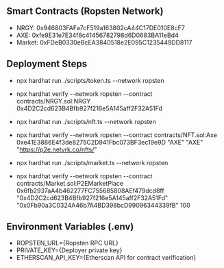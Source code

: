 ## Smart Contracts (Ropsten Network)

- NRGY: 0x946803FAFa7cF519a163802cA44C17DE010E8cF7
- AXE: 0xfe9E31e7E34f8c41456782798d6D0683BA11eBd4
- Market: 0xFDeB0330eBcEA3840518e2E095C1235449DD8117

## Deployment Steps

- npx hardhat run ./scripts/token.ts --network ropsten
- npx hardhat verify --network ropsten --contract contracts/NRGY.sol:NRGY 0x4D2C2cd623B4Bfb927f216e5A145aff2F32A51Fd

- npx hardhat run ./scripts/nft.ts --network ropsten
- npx hardhat verify --network ropsten --contract contracts/NFT.sol:Axe 0xe41E3886E4f3de8275C2D941Fbc073BF3ec19e9D "AXE" "AXE" "https://p2e.netvrk.co/nfts/"

- npx hardhat run ./scripts/market.ts --network ropsten
- npx hardhat verify --network ropsten --contract contracts/Market.sol:P2EMarketPlace 0x6fb2937aA4b462277FC755685808AEf479dcd8ff "0x4D2C2cd623B4Bfb927f216e5A145aff2F32A51Fd" "0x0Fb90a3C0324A46b7A4BD398bcD99096344339fB" 100

## Environment Variables (.env)

- ROPSTEN_URL={Ropsten RPC URL}
- PRIVATE_KEY={Deployer private key}
- ETHERSCAN_API_KEY={Etherscan API for contract verification}
